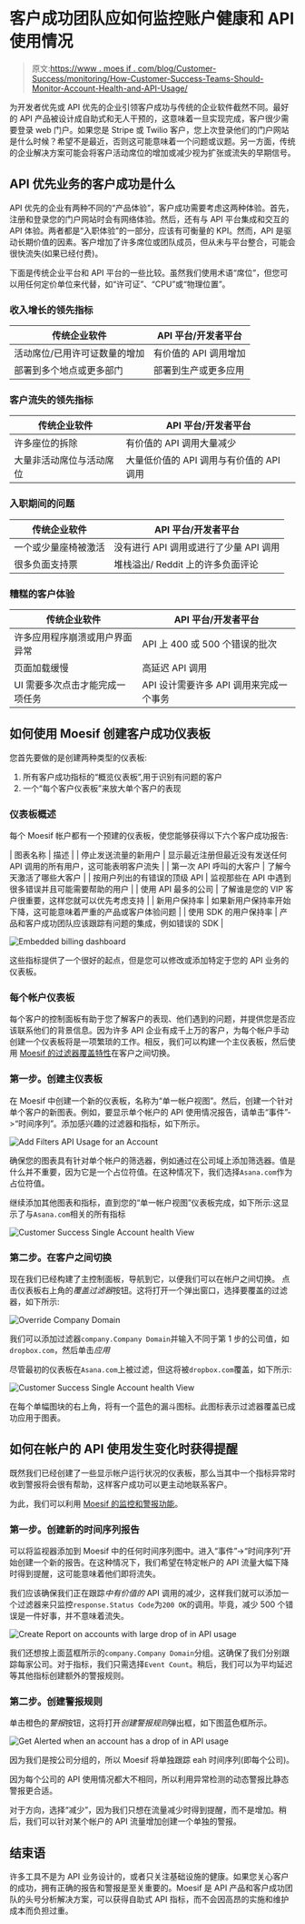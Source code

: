# 客户成功团队应如何监控账户健康和 API 使用情况

> 原文:[https://www . moes if . com/blog/Customer-Success/monitoring/How-Customer-Success-Teams-Should-Monitor-Account-Health-and-API-Usage/](https://www.moesif.com/blog/customer-success/monitoring/How-Customer-Success-Teams-Should-Monitor-Account-Health-and-API-Usage/)

为开发者优先或 API 优先的企业引领客户成功与传统的企业软件截然不同。最好的 API 产品被设计成自助式和无人干预的，这意味着一旦实现完成，客户很少需要登录 web 门户。如果您是 Stripe 或 Twilio 客户，您上次登录他们的门户网站是什么时候？希望不是最近，否则这可能意味着一个问题或议题。另一方面，传统的企业解决方案可能会将客户活动席位的增加或减少视为扩张或流失的早期信号。

## API 优先业务的客户成功是什么

API 优先的企业有两种不同的“产品体验”，客户成功需要考虑这两种体验。首先，注册和登录您的门户网站时会有网络体验。然后，还有与 API 平台集成和交互的 API 体验。两者都是“入职体验”的一部分，应该有可衡量的 KPI。然而，API 是驱动长期价值的因素。客户增加了许多席位或团队成员，但从未与平台整合，可能会很快流失(如果已经付费)。

下面是传统企业平台和 API 平台的一些比较。虽然我们使用术语“席位”，但您可以用任何定价单位来代替，如“许可证”、“CPU”或“物理位置”。

### 收入增长的领先指标

| 传统企业软件 | API 平台/开发者平台 |
| --- | --- |
| 活动席位/已用许可证数量的增加 | 有价值的 API 调用增加 |
| 部署到多个地点或更多部门 | 部署到生产或更多应用 |

### 客户流失的领先指标

| 传统企业软件 | API 平台/开发者平台 |
| --- | --- |
| 许多座位的拆除 | 有价值的 API 调用大量减少 |
| 大量非活动席位与活动席位 | 大量低价值的 API 调用与有价值的 API 调用 |

### 入职期间的问题

| 传统企业软件 | API 平台/开发者平台 |
| --- | --- |
| 一个或少量座椅被激活 | 没有进行 API 调用或进行了少量 API 调用 |
| 很多负面支持票 | 堆栈溢出/ Reddit 上的许多负面评论 |

### 糟糕的客户体验

| 传统企业软件 | API 平台/开发者平台 |
| --- | --- |
| 许多应用程序崩溃或用户界面异常 | API 上 400 或 500 个错误的批次 |
| 页面加载缓慢 | 高延迟 API 调用 |
| UI 需要多次点击才能完成一项任务 | API 设计需要许多 API 调用来完成一个事务 |

## 如何使用 Moesif 创建客户成功仪表板

您首先要做的是创建两种类型的仪表板:

1.  所有客户成功指标的“概览仪表板”,用于识别有问题的客户
2.  一个“每个客户仪表板”来放大单个客户的表现

### 仪表板概述

每个 Moesif 帐户都有一个预建的仪表板，使您能够获得以下六个客户成功报告:

| 图表名称 | 描述 |
| 停止发送流量的新用户 | 显示最近注册但最近没有发送任何 API 调用的所有用户，这可能表明客户流失 |
| 第一次 API 呼叫的大客户 | 了解今天激活了哪些大客户 |
| 按用户列出的有错误的顶级 API | 监视那些在 API 中遇到很多错误并且可能需要帮助的用户 |
| 使用 API 最多的公司 | 了解谁是您的 VIP 客户很重要，这样您就可以优先考虑支持 |
| 新用户保持率 | 如果新用户保持率开始下降，这可能意味着严重的产品或客户体验问题 |
| 使用 SDK 的用户保持率 | 产品和客户成功团队应该跟踪有问题的集成，例如错误的 SDK |

![Embedded billing dashboard](../Images/c27f0252f0b300a82f6e19c0a5511ee0.png)

这些指标提供了一个很好的起点，但是您可以修改或添加特定于您的 API 业务的仪表板。

### 每个帐户仪表板

每个客户的控制面板有助于您了解客户的表现、他们遇到的问题，并提供您是否应该联系他们的背景信息。因为许多 API 企业有成千上万的客户，为每个帐户手动创建一个仪表板将是一项繁琐的工作。相反，我们可以构建一个主仪表板，然后使用 [Moesif 的过滤器覆盖特性](https://www.moesif.com/docs/api-dashboards/#override-filters)在客户之间切换。

### 第一步。创建主仪表板

在 Moesif 中创建一个新的仪表板，名称为“单一帐户视图”。然后，创建一个针对单个客户的新图表。例如，要显示单个帐户的 API 使用情况报告，请单击“事件”->“时间序列”。添加感兴趣的过滤器和指标，如下所示。

![Add Filters API Usage for an Account](../Images/6513fd3738add38ecfe4c69d033bd272.png)

确保您的图表具有针对单个帐户的筛选器，例如通过在公司域上添加筛选器。值是什么并不重要，因为它是一个占位符值。在这种情况下，我们选择`Asana.com`作为占位符值。

继续添加其他图表和指标，直到您的“单一帐户视图”仪表板完成，如下所示:这显示了与`Asana.com`相关的所有指标

![Customer Success Single Account health View](../Images/156845b9b6ec70f052a28a51cd59317a.png)

### 第二步。在客户之间切换

现在我们已经构建了主控制面板，导航到它，以便我们可以在帐户之间切换。
点击仪表板右上角的*覆盖过滤器*按钮。这将打开一个弹出窗口，选择要覆盖的过滤器，如下所示:

![Override Company Domain](../Images/373f2b0734556f458a779863c8cfad59.png)

我们可以添加过滤器`company.Company Domain`并输入不同于第 1 步的公司值，如`dropbox.com`，然后单击*应用*

尽管最初的仪表板在`Asana.com`上被过滤，但这将被`dropbox.com`覆盖，如下所示:

![Customer Success Single Account health View](../Images/156845b9b6ec70f052a28a51cd59317a.png)

在每个单幅图块的右上角，将有一个蓝色的漏斗图标。此图标表示过滤器覆盖已成功应用于图表。

## 如何在帐户的 API 使用发生变化时获得提醒

既然我们已经创建了一些显示帐户运行状况的仪表板，那么当其中一个指标异常时收到警报将会很有帮助，这样客户成功可以更主动地联系客户。

为此，我们可以利用 [Moesif 的监控和警报功能](https://www.moesif.com/features/api-monitoring)。

### 第一步。创建新的时间序列报告

可以将监视器添加到 Moesif 中的任何时间序列图中。进入“事件”->“时间序列”开始创建一个新的报告。在这种情况下，我们希望在特定帐户的 API 流量大幅下降时得到提醒，这可能意味着他们即将流失。

我们应该确保我们正在跟踪*中有价值的* API 调用的减少，这样我们就可以添加一个过滤器来只监控`response.Status Code`为`200 OK`的调用。毕竟，减少 500 个错误是一件好事，并不意味着流失。

![Create Report on accounts with large drop of in API usage](../Images/36721c5bea7658c27d3f1df753adc816.png)

我们还想按上面蓝框所示的`company.Company Domain`分组。这确保了我们分别跟踪每家公司。对于指标，我们只需选择`Event Count`。稍后，我们可以为平均延迟等其他指标创建额外的警报规则。

### 第二步。创建警报规则

单击橙色的*警报*按钮，这将打开*创建警报规则*弹出框，如下图蓝色框所示。

![Get Alerted when an account has a drop of in API usage](../Images/03f8bfe98179e7d6cd21c72130ed4f4a.png)

因为我们是按公司分组的，所以 Moesif 将单独跟踪 eah 时间序列(即每个公司)。

因为每个公司的 API 使用情况都大不相同，所以利用异常检测的动态警报比静态警报更合适。

对于方向，选择“减少”，因为我们只想在流量减少时得到提醒，而不是增加。稍后，我们可以针对某个帐户的 API 流量增加创建一个单独的警报。

## 结束语

许多工具不是为 API 业务设计的，或者只关注基础设施的健康。如果您关心客户的成功，拥有正确的报告和警报是至关重要的。Moesif 是 API 产品和客户成功团队的头号分析解决方案，可以获得自助式 API 指标，而不会因高昂的实施和维护成本而负担过重。